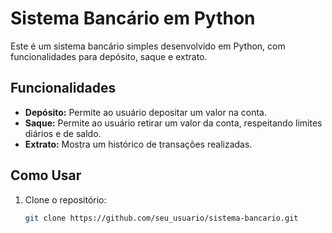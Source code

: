 # Sistema Bancário em Python

Este é um sistema bancário simples desenvolvido em Python, com funcionalidades para depósito, saque e extrato.

## Funcionalidades

- **Depósito:** Permite ao usuário depositar um valor na conta.
- **Saque:** Permite ao usuário retirar um valor da conta, respeitando limites diários e de saldo.
- **Extrato:** Mostra um histórico de transações realizadas.

## Como Usar

1. Clone o repositório:
   ```bash
   git clone https://github.com/seu_usuario/sistema-bancario.git
